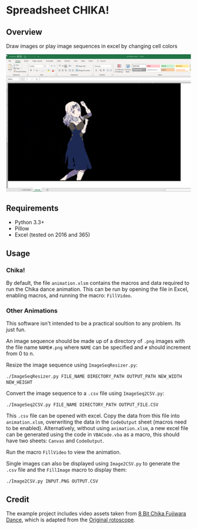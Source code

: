 # Spreadsheet CHIKA!
## Overview
Draw images or play image sequences in excel by changing cell colors

![alt text](https://github.com/DaveDuck321/Spreadsheet_CHIKA/blob/master/Screenshots/screenshot1.png "Chika Dancing in Excel")
## Requirements
- Python 3.3+
- Pillow
- Excel (tested on 2016 and 365)

## Usage

### Chika!

By default, the file `animation.xlsm` contains the macros and data required to run the Chika dance animation. This can be run by opening the file in Excel, enabling macros, and running the macro: `FillVideo`.

### Other Animations

This software isn't intended to be a practical soultion to any problem. Its just fun.

An image sequence should be made up of a directory of `.png` images with the file name `NAME#.png` where `NAME` can be specified and `#` should increment from 0 to n.

Resize the image sequence using `ImageSeqResizer.py`:

```
./ImageSeqResizer.py FILE_NAME DIRECTORY_PATH OUTPUT_PATH NEW_WIDTH NEW_HEIGHT
```

Convert the image sequence to a `.csv` file using `ImageSeq2CSV.py`:
```
./ImageSeq2CSV.py FILE_NAME DIRECTORY_PATH OUTPUT_FILE.CSV
```

This `.csv` file can be opened with excel. Copy the data from this file into `animation.xlsm`, overwriting the data in the `CodeOutput` sheet (macros need to be enabled). Alternatively, without using `animation.xlsm`, a new excel file can be generated using the code in `VBACode.vba` as a macro, this should have two sheets: `Canvas` and `CodeOutput`.

Run the macro `FillVideo` to view the animation.

Single images can also be displayed using `Image2CSV.py` to generate the `.csv` file and the `FillImage` macro to display them:
```
./Image2CSV.py INPUT.PNG OUTPUT.CSV
```

## Credit

The example project includes video assets taken from [8 Bit Chika Fujiwara Dance](https://www.youtube.com/watch?v=7IUPQOQi1uc), which is adapted from the [Original rotoscope](https://www.youtube.com/watch?v=gVtuD_6xSrM).

